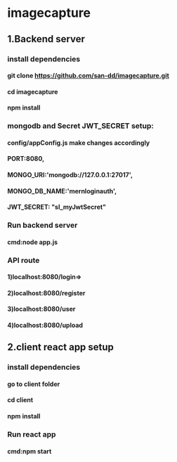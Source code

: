 # imagecapture

## 1.Backend server
### install dependencies
#### git clone https://github.com/san-dd/imagecapture.git
#### cd imagecapture
#### npm install

### mongodb and Secret JWT_SECRET setup:
  #### config/appConfig.js make changes accordingly
  #### PORT:8080,
  #### MONGO_URI:'mongodb://127.0.0.1:27017',
  #### MONGO_DB_NAME:'mernloginauth',
  #### JWT_SECRET: "sl_myJwtSecret"
  
 ### Run backend server
  #### cmd:node app.js
  
 ### API route 
 #### 1)localhost:8080/login=>
 #### 2)localhost:8080/register
 #### 3)localhost:8080/user
 #### 4)localhost:8080/upload


## 2.client react app setup
### install dependencies
#### go to client folder 
#### cd client
#### npm install

  
 ### Run react app
  #### cmd:npm start
